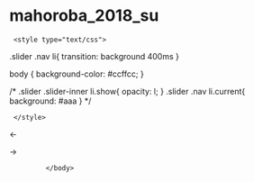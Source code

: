 # mahoroba_2018_su
<!DOCTYPE html>
<html lang="ja">
<head>
<meta charset="utf-8">
<meta name="viewport" content="width=device-width">
<meta http-equiv="X-UA-Compatible" content="IE=edge">
<title>まほろば_2018</title>
<link rel="stylesheet" href="https://torokoid.github.io/mahoroba_2018_su/reset.css">
<link rel="stylesheet" href="https://torokoid.github.io/mahoroba_2018_su/layout.css">  

     <style type="text/css">

  


.slider .nav li{
    transition: background 400ms
}


body { background-color: #ccffcc; }

/*
.slider .slider-inner li.show{
    opacity: l;
}
.slider .nav li.current{
    background: #aaa
}
*/

     </style>

</head>

<body>


<div class="slider">
	<ul class="slider-inner">
    </ul>
	<ul class="nav">
    </ul>
	<p id="arrow-prev" class="arrow">←</p>
	<p id="arrow-next" class="arrow">→</p>
</div>
<!--    
<script src="js/index.js"></script>
    -->
    <script src="https://torokoid.github.io/mahoroba_2018_su/index.js">
        </script>
        
             </body>
</html>
